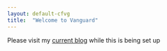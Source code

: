 ```yaml
---
layout: default-cfvg
title:  "Welcome to Vanguard"
---
```


Please visit my [current blog](http://bramptonbooster.wordpress.com) while this is being set up